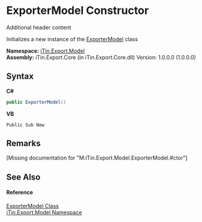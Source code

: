 # ExporterModel Constructor 
Additional header content 

Initializes a new instance of the <a href="a716ed7a-5602-84fa-095a-ab7cddef2048">ExporterModel</a> class

**Namespace:**&nbsp;<a href="ef57ffcc-e95e-b212-5a46-9aa6f5a3511f">iTin.Export.Model</a><br />**Assembly:**&nbsp;iTin.Export.Core (in iTin.Export.Core.dll) Version: 1.0.0.0 (1.0.0.0)

## Syntax

**C#**<br />
``` C#
public ExporterModel()
```

**VB**<br />
``` VB
Public Sub New
```


## Remarks
\[Missing <remarks> documentation for "M:iTin.Export.Model.ExporterModel.#ctor"\]

## See Also


#### Reference
<a href="a716ed7a-5602-84fa-095a-ab7cddef2048">ExporterModel Class</a><br /><a href="ef57ffcc-e95e-b212-5a46-9aa6f5a3511f">iTin.Export.Model Namespace</a><br />